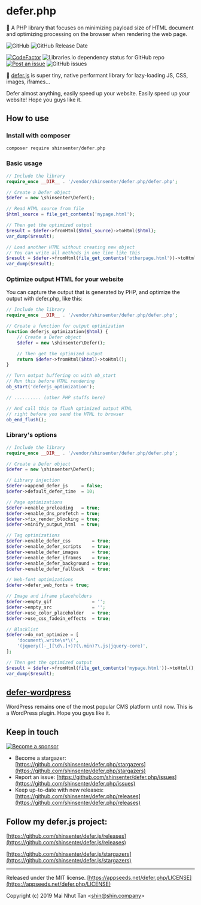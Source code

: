 # defer.php

🚀 A PHP library that focuses on minimizing payload size of HTML document and optimizing processing on the browser when rendering the web page.

![GitHub](https://img.shields.io/github/license/shinsenter/defer.php.svg)
![GitHub Release Date](https://img.shields.io/github/release-date/shinsenter/defer.php.svg)

[![CodeFactor](https://www.codefactor.io/repository/github/shinsenter/defer.php/badge)](https://www.codefactor.io/repository/github/shinsenter/defer.php)
![Libraries.io dependency status for GitHub repo](https://img.shields.io/librariesio/github/shinsenter/defer.php.svg)
[![Post an issue](https://img.shields.io/badge/contributions-welcome-brightgreen.svg?style=flat)](https://github.com/shinsenter/defer.php/issues)
![GitHub issues](https://img.shields.io/github/issues-raw/shinsenter/defer.php.svg)



🔌 [defer.js](https://github.com/shinsenter/defer.js) is super tiny, native performant library for lazy-loading JS, CSS, images, iframes...

Defer almost anything, easily speed up your website. Easily speed up your website! Hope you guys like it.



## How to use



### Install with composer

```bash
composer require shinsenter/defer.php
```



### Basic usage

```php
// Include the library
require_once __DIR__ . '/vendor/shinsenter/defer.php/defer.php';

// Create a Defer object
$defer = new \shinsenter\Defer();

// Read HTML source from file
$html_source = file_get_contents('mypage.html');

// Then get the optimized output
$result = $defer->fromHtml($html_source)->toHtml($html);
var_dump($result);

// Load another HTML without creating new object
// You can write all methods in one line like this
$result = $defer->fromHtml(file_get_contents('otherpage.html'))->toHtml();
var_dump($result);
```



### Optimize output HTML for your website

You can capture the output that is generated by PHP, and optimize the output with defer.php, like this:

```php
// Include the library
require_once __DIR__ . '/vendor/shinsenter/defer.php/defer.php';

// Create a function for output optimization
function deferjs_optimization($html) {
    // Create a Defer object
    $defer = new \shinsenter\Defer();

    // Then get the optimized output
    return $defer->fromHtml($html)->toHtml();
}

// Turn output buffering on with ob_start
// Run this before HTML rendering
ob_start('deferjs_optimization');

// .......... (other PHP stuffs here)

// And call this to flush optimized output HTML
// right before you send the HTML to browser
ob_end_flush();
```



### Library's options

```php
// Include the library
require_once __DIR__ . '/vendor/shinsenter/defer.php/defer.php';

// Create a Defer object
$defer = new \shinsenter\Defer();

// Library injection
$defer->append_defer_js     = false;
$defer->default_defer_time  = 10;

// Page optimizations
$defer->enable_preloading   = true;
$defer->enable_dns_prefetch = true;
$defer->fix_render_blocking = true;
$defer->minify_output_html  = true;

// Tag optimizations
$defer->enable_defer_css        = true;
$defer->enable_defer_scripts    = true;
$defer->enable_defer_images     = true;
$defer->enable_defer_iframes    = true;
$defer->enable_defer_background = true;
$defer->enable_defer_fallback   = true;

// Web-font optimizations
$defer->defer_web_fonts = true;

// Image and iframe placeholders
$defer->empty_gif               = '';
$defer->empty_src               = '';
$defer->use_color_placeholder   = true;
$defer->use_css_fadein_effects  = true;

// Blacklist
$defer->do_not_optimize = [
    'document\.write\s*\(',
    '(jquery([-_][\d\.]+)?(\.min)?\.js|jquery-core)',
];

// Then get the optimized output
$result = $defer->fromHtml(file_get_contents('mypage.html'))->toHtml();
var_dump($result);
```



## [defer-wordpress](https://github.com/shinsenter/defer-wordpress/releases)

WordPress remains one of the most popular CMS platform until now. This is a WordPress plugin. Hope you guys like it.



## Keep in touch

[![Become a sponsor](https://c5.patreon.com/external/logo/become_a_patron_button@2x.png)](https://www.patreon.com/appseeds)


- Become a stargazer:
  [https://github.com/shinsenter/defer.php/stargazers](https://github.com/shinsenter/defer.php/stargazers)
- Report an issue:
  [https://github.com/shinsenter/defer.php/issues](https://github.com/shinsenter/defer.php/issues)
- Keep up-to-date with new releases:
  [https://github.com/shinsenter/defer.php/releases](https://github.com/shinsenter/defer.php/releases)



## Follow my defer.js project:

[https://github.com/shinsenter/defer.js/releases](https://github.com/shinsenter/defer.js/releases)

[https://github.com/shinsenter/defer.js/stargazers](https://github.com/shinsenter/defer.js/stargazers)

---

Released under the MIT license.
[https://appseeds.net/defer.php/LICENSE](https://appseeds.net/defer.php/LICENSE)

Copyright (c) 2019 Mai Nhut Tan &lt;[shin@shin.company](mailto:shin@shin.company)&gt;
